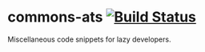 commons-ats [![Build Status](https://travis-ci.org/after-the-sunrise/commons-ats.svg?branch=master)](https://travis-ci.org/after-the-sunrise/commons-ats)
==============



Miscellaneous code snippets for lazy developers.
